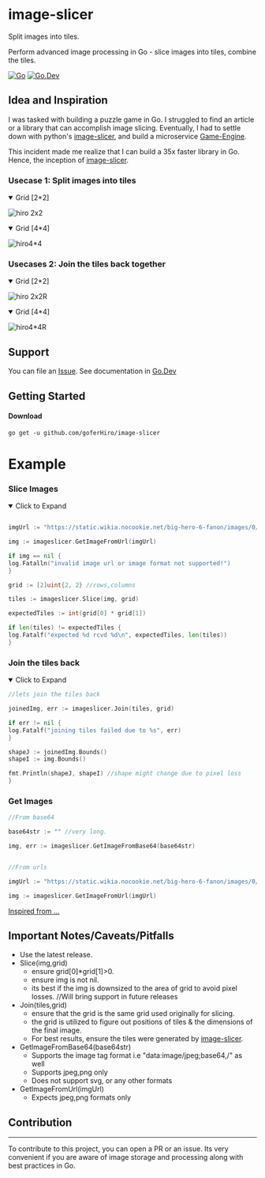 # image-slicer
Split images into tiles. 

Perform advanced image processing in Go - slice images into tiles, combine the tiles.

[![Go](https://github.com/goferHiro/image-slicer/actions/workflows/go.yml/badge.svg?branch=main)](https://github.com/goferHiro/image-slicer/actions/workflows/go.yml)
[![Go.Dev](https://img.shields.io/badge/go.dev-reference-007d9c?logo=go&logoColor=white)](https://pkg.go.dev/github.com/goferHiro/image-slicer?tab=doc)

## Idea and Inspiration

I was tasked with building a puzzle game in Go. I struggled to find an article or a library that can accomplish image slicing. 
Eventually, I  had to settle down with python's [image-slicer](https://pypi.org/project/image-slicer), and build a microservice 
[Game-Engine](https://github.com/pythoneerHiro/game-engine).

This incident made me realize that I can build a 35x faster library in Go. Hence, the inception of [image-slicer](https://github.com/goferHiro/image-slicer).

### Usecase 1: Split images into tiles

<details open>
    
<summary>Grid [2*2] </summary>

![hiro 2x2](https://user-images.githubusercontent.com/103487904/209455834-1886136b-3b6e-44f9-89af-66a83679b9b7.png)

</details>

<details open>

<summary>Grid [4*4] </summary>

![hiro4*4](https://user-images.githubusercontent.com/103487904/209412028-9fa18329-bd99-4f55-9cd2-605794ac55b6.png)

</details>

### Usecases 2: Join the tiles back together

<details open>

<summary>Grid [2*2] </summary>

![hiro 2x2R](https://user-images.githubusercontent.com/103487904/209455841-f3db61f6-49f5-45af-b32b-a26f9cfcbc65.png)

</details>

<details open>

<summary>Grid [4*4] </summary>

![hiro4*4R](https://user-images.githubusercontent.com/103487904/209412186-83ffec0c-acef-4d3b-b1b2-5c06c101078b.png)

</details>

## Support


You can file an [Issue](https://github.com/goferHiro/image-slicer/issues/new).
See documentation in [Go.Dev](https://pkg.go.dev/github.com/goferHiro/image-slicer?tab=doc)

## Getting Started

#### Download

```shell
go get -u github.com/goferHiro/image-slicer
```

# Example

### Slice Images

<details open>

<summary>Click to Expand</summary>

```go

imgUrl := "https://static.wikia.nocookie.net/big-hero-6-fanon/images/0/0f/Hiro.jpg/revision/latest?cb=20180511180437"

img := imageslicer.GetImageFromUrl(imgUrl)

if img == nil {
log.Fatalln("invalid image url or image format not supported!")
}

grid := [2]uint{2, 2} //rows,columns

tiles := imageslicer.Slice(img, grid)

expectedTiles := int(grid[0] * grid[1])

if len(tiles) != expectedTiles {
log.Fatalf("expected %d rcvd %d\n", expectedTiles, len(tiles))
}

```

### Join the tiles back 

<details open>

<summary>Click to Expand</summary>

```go
//lets join the tiles back

joinedImg, err := imageslicer.Join(tiles, grid)

if err != nil {
log.Fatalf("joining tiles failed due to %s", err)
}

shapeJ := joinedImg.Bounds()
shapeI := img.Bounds()

fmt.Println(shapeJ, shapeI) //shape might change due to pixel loss
}

```

### Get Images 

```go
//From base64

base64str := "" //very long.

img, err := imageslicer.GetImageFromBase64(base64str)


//From urls

imgUrl := "https://static.wikia.nocookie.net/big-hero-6-fanon/images/0/0f/Hiro.jpg/revision/latest?cb=20180511180437"

img := imageslicer.GetImageFromUrl(imgUrl)


```
[Inspired from ...](https://github.com/goferHiro/image-slicer/blob/main/imageslicer_test.go#L123)


</details>

## Important Notes/Caveats/Pitfalls

- Use the latest release.
- Slice(img,grid)
    - ensure grid[0]*grid[1]>0.
    - ensure img is not nil.
    - its best if the img is downsized to the area of grid to avoid pixel losses. //Will bring support in future releases
- Join(tiles,grid)
    - ensure that the grid is the same grid used originally for slicing.
    - the grid is utilized to figure out positions of tiles & the dimensions of the final image.
    - For best results, ensure the tiles were generated by [image-slicer](https://github.com/goferHiro/image-slicer).
- GetImageFromBase64(base64str)
    - Supports the image tag format i.e "data:image/jpeg;base64,/" as well
    - Supports jpeg,png only
    - Does not support svg, or any other formats
- GetImageFromUrl(imgUrl)
    - Expects jpeg,png formats only


## Contribution

---

To contribute to this project, you can open a PR or an issue.
Its very convenient if you are aware of image storage and processing along with best practices in Go.

